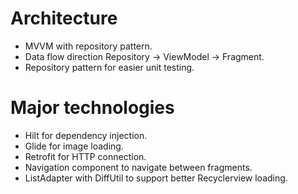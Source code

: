 # Architecture
- MVVM with repository pattern.
- Data flow direction Repository -> ViewModel -> Fragment.
- Repository pattern for easier unit testing.

# Major technologies
- Hilt for dependency injection.
- Glide for image loading.
- Retrofit for HTTP connection.
- Navigation component to navigate between fragments.
- ListAdapter with DiffUtil to support better Recyclerview loading.

